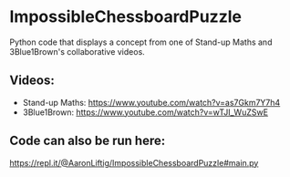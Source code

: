 # ImpossibleChessboardPuzzle
Python code that displays a concept from one of Stand-up Maths and 3Blue1Brown's collaborative videos.

## Videos:
- Stand-up Maths: https://www.youtube.com/watch?v=as7Gkm7Y7h4
- 3Blue1Brown: https://www.youtube.com/watch?v=wTJI_WuZSwE

## Code can also be run here:
https://repl.it/@AaronLiftig/ImpossibleChessboardPuzzle#main.py
